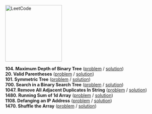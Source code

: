 [<img src="https://assets.leetcode.com/static_assets/public/webpack_bundles/images/logo-dark.e99485d9b.svg" alt="LeetCode" width="180"/>](https://leetcode.com/)

**104. Maximum Depth of Binary Tree**
([problem](https://leetcode.com/problems/maximum-depth-of-binary-tree/) / [solution](/leetcode/first-100/104.js))\
**20. Valid Parentheses**
([problem](https://leetcode.com/problems/valid-parentheses/) / [solution](/leetcode/first-100/20.js))\
**101. Symmetric Tree**
([problem](https://leetcode.com/problems/symmetric-tree/) / [solution](/leetcode/first-100/101.js))\
**700. Search in a Binary Search Tree**
([problem](https://leetcode.com/problems/search-in-a-binary-search-tree/) / [solution](/leetcode/first-100/700.js))\
**1047. Remove All Adjacent Duplicates In String**
([problem](https://leetcode.com/problems/remove-all-adjacent-duplicates-in-string/) / [solution](/leetcode/first-100/1047.js))\
**1480. Running Sum of 1d Array**
([problem](https://leetcode.com/problems/running-sum-of-1d-array/) / [solution](/leetcode/first-100/1480.js))\
**1108. Defanging an IP Address**
([problem](https://leetcode.com/problems/defanging-an-ip-address/) / [solution](/leetcode/first-100/1108.js))\
**1470. Shuffle the Array**
([problem](https://leetcode.com/problems/shuffle-the-array/) / [solution](/leetcode/first-100/1470.js))
